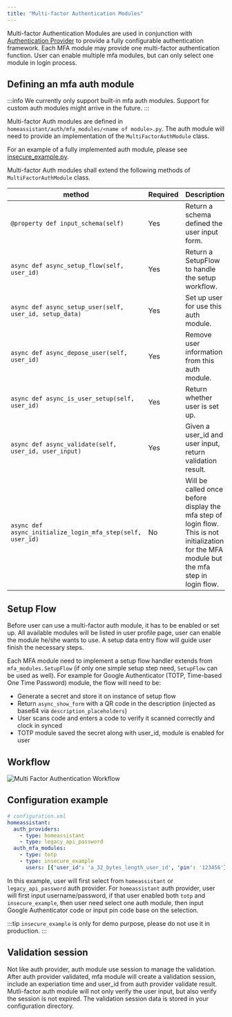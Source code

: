 ```yaml
---
title: "Multi-factor Authentication Modules"
---
```


Multi-factor Authentication Modules are used in conjunction with [Authentication Provider](auth_auth_provider.html) to provide a fully configurable authentication framework. Each MFA module may provide one multi-factor authentication function. User can enable multiple mfa modules, but can only select one module in login process.

## Defining an mfa auth module

:::info
We currently only support built-in mfa auth modules. Support for custom auth modules might arrive in the future.
:::

Multi-factor Auth modules are defined in `homeassistant/auth/mfa_modules/<name of module>.py`. The auth module will need to provide an implementation of the `MultiFactorAuthModule` class.

For an example of a fully implemented auth module, please see [insecure_example.py](https://github.com/home-assistant/home-assistant/blob/dev/homeassistant/auth/mfa_modules/insecure_example.py).

Multi-factor Auth modules shall extend the following methods of `MultiFactorAuthModule` class.

| method | Required | Description
| ------ | -------- | -----------
| `@property def input_schema(self)` | Yes | Return a schema defined the user input form.
| `async def async_setup_flow(self, user_id)` | Yes | Return a SetupFlow to handle the setup workflow.
| `async def async_setup_user(self, user_id, setup_data)` | Yes | Set up user for use this auth module.
| `async def async_depose_user(self, user_id)` | Yes | Remove user information from this auth module.
| `async def async_is_user_setup(self, user_id)` | Yes | Return whether user is set up.
| `async def async_validate(self, user_id, user_input)` | Yes | Given a user_id and user input, return validation result.
| `async def async_initialize_login_mfa_step(self, user_id)` | No | Will be called once before display the mfa step of login flow. This is not initialization for the MFA module but the mfa step in login flow.

## Setup Flow

Before user can use a multi-factor auth module, it has to be enabled or set up. All available modules will be listed in user profile page, user can enable the module he/she wants to use. A setup data entry flow will guide user finish the necessary steps.

Each MFA module need to implement a setup flow handler extends from `mfa_modules.SetupFlow` (if only one simple setup step need, `SetupFlow` can be used as well). For example for Google Authenticator (TOTP, Time-based One Time Password) module, the flow will need to be:

- Generate a secret and store it on instance of setup flow
- Return `async_show_form` with a QR code in the description (injected as base64 via `description_placeholders`)
- User scans code and enters a code to verify it scanned correctly and clock in synced
- TOTP module saved the secret along with user_id, module is enabled for user

## Workflow

<img class='invertDark' src='/img/en/auth/mfa_workflow.png'
  alt='Multi Factor Authentication Workflow' />

<!--
Source: https://drive.google.com/file/d/12_nANmOYnOdqM56BND01nPjJmGXe-M9a/view
-->

## Configuration example

```yaml
# configuration.xml
homeassistant:
  auth_providers:
    - type: homeassistant
    - type: legacy_api_password
  auth_mfa_modules:
    - type: totp
    - type: insecure_example
      users: [{'user_id': 'a_32_bytes_length_user_id', 'pin': '123456'}]
```

In this example, user will first select from `homeassistant` or `legacy_api_password` auth provider. For `homeassistant` auth provider, user will first input username/password, if that user enabled both `totp` and `insecure_example`, then user need select one auth module, then input Google Authenticator code or input pin code base on the selection.

:::tip
`insecure_example` is only for demo purpose, please do not use it in production.
:::

## Validation session

Not like auth provider, auth module use session to manage the validation. After auth provider validated, mfa module will create a validation session, include an experiation time and user_id from auth provider validate result. Mutli-factor auth module will not only verify the user input, but also verify the session is not expired. The validation session data is stored in your configuration directory.
